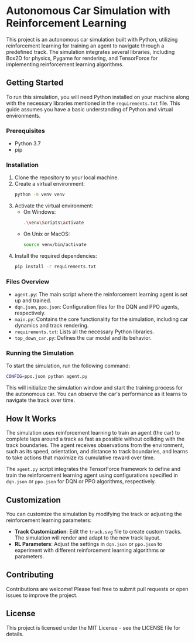# Autonomous Car Simulation with Reinforcement Learning

This project is an autonomous car simulation built with Python, utilizing reinforcement learning for training an agent to navigate through a predefined track. The simulation integrates several libraries, including Box2D for physics, Pygame for rendering, and TensorForce for implementing reinforcement learning algorithms.

## Getting Started

To run this simulation, you will need Python installed on your machine along with the necessary libraries mentioned in the `requirements.txt` file. This guide assumes you have a basic understanding of Python and virtual environments.

### Prerequisites

- Python 3.7
- pip

### Installation

1. Clone the repository to your local machine.
2. Create a virtual environment:
   ```sh
   python -m venv venv
   ```
3. Activate the virtual environment:
   - On Windows:
     ```sh
     .\venv\Scripts\activate
     ```
   - On Unix or MacOS:
     ```sh
     source venv/bin/activate
     ```
4. Install the required dependencies:
   ```sh
   pip install -r requirements.txt
   ```

### Files Overview

- `agent.py`: The main script where the reinforcement learning agent is set up and trained.
- `dqn.json`, `ppo.json`: Configuration files for the DQN and PPO agents, respectively.
- `main.py`: Contains the core functionality for the simulation, including car dynamics and track rendering.
- `requirements.txt`: Lists all the necessary Python libraries.
- `top_down_car.py`: Defines the car model and its behavior.

### Running the Simulation

To start the simulation, run the following command:
```sh
CONFIG=ppo.json python agent.py
```

This will initialize the simulation window and start the training process for the autonomous car. You can observe the car's performance as it learns to navigate the track over time.

## How It Works

The simulation uses reinforcement learning to train an agent (the car) to complete laps around a track as fast as possible without colliding with the track boundaries. The agent receives observations from the environment, such as its speed, orientation, and distance to track boundaries, and learns to take actions that maximize its cumulative reward over time.

The `agent.py` script integrates the TensorForce framework to define and train the reinforcement learning agent using configurations specified in `dqn.json` or `ppo.json` for DQN or PPO algorithms, respectively.

## Customization

You can customize the simulation by modifying the track or adjusting the reinforcement learning parameters:

- **Track Customization**: Edit the `track.svg` file to create custom tracks. The simulation will render and adapt to the new track layout.
- **RL Parameters**: Adjust the settings in `dqn.json` or `ppo.json` to experiment with different reinforcement learning algorithms or parameters.

## Contributing

Contributions are welcome! Please feel free to submit pull requests or open issues to improve the project.

## License

This project is licensed under the MIT License - see the LICENSE file for details.
